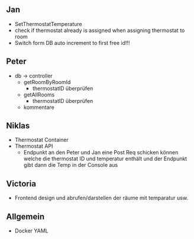 ## Jan 
- SetThermostatTemperature
- check if thermostat already is assigned when assigning thermostat to room 
- Switch form DB auto increment to first free id!!! 

## Peter
- db -> controller 
  - getRoomByRoomId
    - thermostatID überprüfen 
  - getAllRooms
    - thermostatID überprüfen
  - kommentare 

## Niklas 
- Thermostat Container 
- Thermostat API 
  - Endpunkt an den Peter und Jan eine Post Req schicken können welche die thermostat ID und temperatur enthält und der Endpunkt gibt dann die Temp in der Console aus

## Victoria 
- Frontend design und abrufen/darstellen der räume mit temparatur usw. 


## Allgemein 
- Docker YAML 